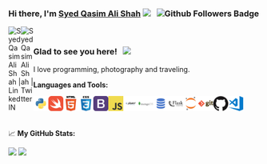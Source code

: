 ### Hi there, I'm <a href="https://github.com/sqasimalis" target="_blank">Syed Qasim Ali Shah</a> <img src="https://media.giphy.com/media/hvRJCLFzcasrR4ia7z/giphy.gif" width="25px">&ensp; ![Github Followers Badge](https://img.shields.io/github/followers/sqasimalis?label=Followers&logo=github)

<a href="https://www.linkedin.com/in/syedqasimalishah">
  <img align="left" alt="Syed Qasim Ali Shah | LinkedIN" width="25" src="https://raw.githubusercontent.com/peterthehan/peterthehan/master/assets/linkedin.svg" />
</a>
<a href="https://twitter.com/SQasimAliS">
  <img align="left" alt="Syed Qasim Ali Shah | Twitter" width="25" src="https://raw.githubusercontent.com/peterthehan/peterthehan/master/assets/twitter.svg" />
</a></br>

### Glad to see you here! &nbsp; ![](https://visitor-badge.glitch.me/badge?page_id=sqasimalis)

I love programming, photography and traveling.

**Languages and Tools:**

<img align="left" height="30" src="https://raw.githubusercontent.com/github/explore/80688e429a7d4ef2fca1e82350fe8e3517d3494d/topics/python/python.png">
<img align="left" height="30" src="https://raw.githubusercontent.com/github/explore/80688e429a7d4ef2fca1e82350fe8e3517d3494d/topics/swift/swift.png">
<img align="left" height="30" src="https://raw.githubusercontent.com/github/explore/80688e429a7d4ef2fca1e82350fe8e3517d3494d/topics/html/html.png">
<img align="left" height="30" src="https://raw.githubusercontent.com/github/explore/80688e429a7d4ef2fca1e82350fe8e3517d3494d/topics/css/css.png">
<img align="left" height="30" src="https://raw.githubusercontent.com/github/explore/80688e429a7d4ef2fca1e82350fe8e3517d3494d/topics/bootstrap/bootstrap.png">
<img align="left" height="30" src="https://raw.githubusercontent.com/github/explore/80688e429a7d4ef2fca1e82350fe8e3517d3494d/topics/javascript/javascript.png">
<img align="left" height="30" src="https://raw.githubusercontent.com/github/explore/80688e429a7d4ef2fca1e82350fe8e3517d3494d/topics/jquery/jquery.png">
<img align="left" height="30" src="https://raw.githubusercontent.com/github/explore/80688e429a7d4ef2fca1e82350fe8e3517d3494d/topics/mongodb/mongodb.png">
<img align="left" height="30" src="https://raw.githubusercontent.com/github/explore/80688e429a7d4ef2fca1e82350fe8e3517d3494d/topics/sql/sql.png">
<img align="left" height="30" src="https://raw.githubusercontent.com/github/explore/80688e429a7d4ef2fca1e82350fe8e3517d3494d/topics/flask/flask.png">
<img align="left" height="30" src="https://raw.githubusercontent.com/github/explore/80688e429a7d4ef2fca1e82350fe8e3517d3494d/topics/jupyter-notebook/jupyter-notebook.png">
<img align="left" height="30" src="https://raw.githubusercontent.com/github/explore/80688e429a7d4ef2fca1e82350fe8e3517d3494d/topics/git/git.png">
<img align="left" height="30" src="https://raw.githubusercontent.com/github/explore/78df643247d429f6cc873026c0622819ad797942/topics/github/github.png">
<img align="left" height="30" src="https://raw.githubusercontent.com/github/explore/80688e429a7d4ef2fca1e82350fe8e3517d3494d/topics/visual-studio-code/visual-studio-code.png">
<br><br><br>

📈 **My GitHub Stats:**

<p>
  <img height="180em" src="https://github-readme-stats.vercel.app/api?username=sqasimalis&show_icons=true&theme=darcula&hide_border=true&count_private=true&include_all_commits=true" />
  <img height="180em" src="https://github-readme-stats.vercel.app/api/top-langs/?username=sqasimalis&theme=darcula&hide_border=true&exclude_repo=KNN-Image-Classification&show_icons=true&hide_border=true&layout=compact&langs_count=8"/>
</p>


<!--
**sqasimalis/sqasimalis** is a ✨ _special_ ✨ repository because its `README.md` (this file) appears on your GitHub profile.

Here are some ideas to get you started:

- 🔭 I’m currently working on ...
- 🌱 I’m currently learning ...
- 👯 I’m looking to collaborate on ...
- 🤔 I’m looking for help with ...
- 💬 Ask me about ...
- 📫 How to reach me: ...
- 😄 Pronouns: ...
- ⚡ Fun fact: ...
-->

